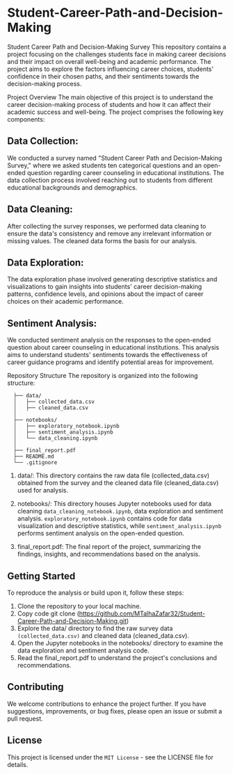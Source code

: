 # Student-Career-Path-and-Decision-Making
Student Career Path and Decision-Making Survey
This repository contains a project focusing on the challenges students face in making career decisions and their impact on overall well-being and academic performance. The project aims to explore the factors influencing career choices, students' confidence in their chosen paths, and their sentiments towards the decision-making process.

Project Overview
The main objective of this project is to understand the career decision-making process of students and how it can affect their academic success and well-being. The project comprises the following key components:

## Data Collection:
We conducted a survey named "Student Career Path and Decision-Making Survey," where we asked students ten categorical questions and an open-ended question regarding career counseling in educational institutions. The data collection process involved reaching out to students from different educational backgrounds and demographics.

## Data Cleaning:
After collecting the survey responses, we performed data cleaning to ensure the data's consistency and remove any irrelevant information or missing values. The cleaned data forms the basis for our analysis.

## Data Exploration: 
The data exploration phase involved generating descriptive statistics and visualizations to gain insights into students' career decision-making patterns, confidence levels, and opinions about the impact of career choices on their academic performance.

## Sentiment Analysis: 
We conducted sentiment analysis on the responses to the open-ended question about career counseling in educational institutions. This analysis aims to understand students' sentiments towards the effectiveness of career guidance programs and identify potential areas for improvement.

Repository Structure
The repository is organized into the following structure:

```Student-Career-Path-Project/
  ├── data/
  │   ├── collected_data.csv
  │   ├── cleaned_data.csv
  │
  ├── notebooks/
  │   ├── exploratory_notebook.ipynb
  │   ├── sentiment_analysis.ipynb
  │   └── data_cleaning.ipynb
  │
  ├── final_report.pdf
  ├── README.md
  └── .gitignore
```

1. data/: This directory contains the raw data file (collected_data.csv) obtained from the survey and the cleaned data file (cleaned_data.csv) used for analysis.

2. notebooks/: This directory houses Jupyter notebooks used for data cleaning `data_cleaning_notebook.ipynb`, data exploration and sentiment analysis. `exploratory_notebook.ipynb` contains code for data visualization and descriptive statistics, while `sentiment_analysis.ipynb` performs sentiment analysis on the open-ended question.

3. final_report.pdf: The final report of the project, summarizing the findings, insights, and recommendations based on the analysis.

## Getting Started
To reproduce the analysis or build upon it, follow these steps:

1. Clone the repository to your local machine.
2. Copy code git clone (https://github.com/MTalhaZafar32/Student-Career-Path-and-Decision-Making.git)
3. Explore the data/ directory to find the raw survey data `(collected_data.csv)` and cleaned data (cleaned_data.csv).
4. Open the Jupyter notebooks in the notebooks/ directory to examine the data exploration and sentiment analysis code.
5. Read the final_report.pdf to understand the project's conclusions and recommendations.

## Contributing
We welcome contributions to enhance the project further. If you have suggestions, improvements, or bug fixes, please open an issue or submit a pull request.

## License
This project is licensed under the `MIT License` - see the LICENSE file for details.   

